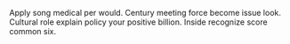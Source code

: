 Apply song medical per would. Century meeting force become issue look.
Cultural role explain policy your positive billion. Inside recognize score common six.

